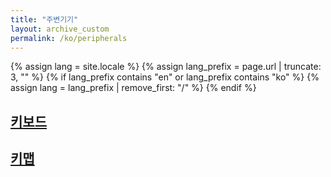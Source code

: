 ```yaml
---
title: "주변기기"
layout: archive_custom
permalink: /ko/peripherals
---
```

{% assign lang = site.locale %}
{% assign lang_prefix = page.url | truncate: 3, "" %}
{% if lang_prefix contains "en" or lang_prefix contains "ko" %}
  {% assign lang = lang_prefix | remove_first: "/" %}
{% endif %}

## [키보드](/ko/keyboards)
## [키맵](ko/keymaps)